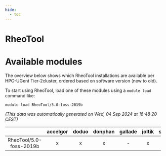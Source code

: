 ```yaml
---
hide:
  - toc
---
```


RheoTool
========

# Available modules


The overview below shows which RheoTool installations are available per HPC-UGent Tier-2cluster, ordered based on software version (new to old).

To start using RheoTool, load one of these modules using a `module load` command like:

```shell
module load RheoTool/5.0-foss-2019b
```

*(This data was automatically generated on Wed, 04 Sep 2024 at 16:48:20 CEST)*  

| |accelgor|doduo|donphan|gallade|joltik|shinx|skitty|
| :---: | :---: | :---: | :---: | :---: | :---: | :---: | :---: |
|RheoTool/5.0-foss-2019b|x|x|x|-|x|-|x|
